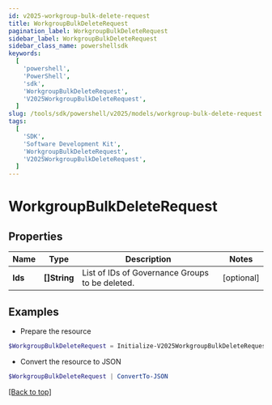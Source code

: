 ```yaml
---
id: v2025-workgroup-bulk-delete-request
title: WorkgroupBulkDeleteRequest
pagination_label: WorkgroupBulkDeleteRequest
sidebar_label: WorkgroupBulkDeleteRequest
sidebar_class_name: powershellsdk
keywords:
  [
    'powershell',
    'PowerShell',
    'sdk',
    'WorkgroupBulkDeleteRequest',
    'V2025WorkgroupBulkDeleteRequest',
  ]
slug: /tools/sdk/powershell/v2025/models/workgroup-bulk-delete-request
tags:
  [
    'SDK',
    'Software Development Kit',
    'WorkgroupBulkDeleteRequest',
    'V2025WorkgroupBulkDeleteRequest',
  ]
---
```


# WorkgroupBulkDeleteRequest

## Properties

| Name | Type | Description | Notes |
| --- | --- | --- | --- |
| **Ids** | **[]String** | List of IDs of Governance Groups to be deleted. | [optional] |

## Examples

- Prepare the resource

```powershell
$WorkgroupBulkDeleteRequest = Initialize-V2025WorkgroupBulkDeleteRequest  -Ids [567a697e-885b-495a-afc5-d55e1c23a302, c7b0f7b2-1e78-4063-b294-a555333dacd2]
```

- Convert the resource to JSON

```powershell
$WorkgroupBulkDeleteRequest | ConvertTo-JSON
```

[[Back to top]](#)
